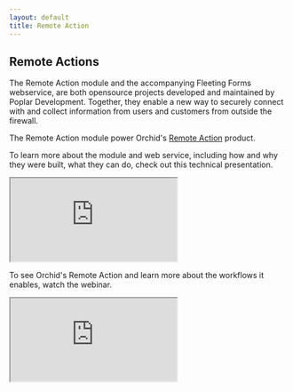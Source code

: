 ```yaml
---
layout: default
title: Remote Action
---
```


## Remote Actions

The Remote Action module and the accompanying Fleeting Forms webservice, are
both opensource projects developed and maintained by Poplar Development.
Together, they enable a new way to securely connect with and collect
information from users and customers from outside the firewall.

The Remote Action module power Orchid's 
[Remote Action](https://www.orchid.systems/product/remote-action) product.

To learn more about the module and web service, including how and why 
they were built, what they can do, check out this technical presentation.

<!-- 62.29% -->
<div class="iframe-container iframe-container-8x5">
    <iframe src="https://docs.google.com/presentation/d/e/2PACX-1vSfMBwBix4FWTAYTBZEusR4WNH7CHZt58J-0rctJv4K5vHsyB424wyGyYCEBKvX7w5CY1xFONUbzPLb/embed?start=false&loop=false&delayms=3000"
            allowfullscreen="true" mozallowfullscreen="true" 
            webkitallowfullscreen="true">
    </iframe>
</div>

To see Orchid's Remote Action and learn more about the workflows it enables,
watch the webinar.

<!-- 56.52% -->
<div class="iframe-container iframe-container-16x9">
    <iframe src="https://www.youtube.com/embed/0dSpAp4HibY" allowfullscreen>
    </iframe>
</div>

